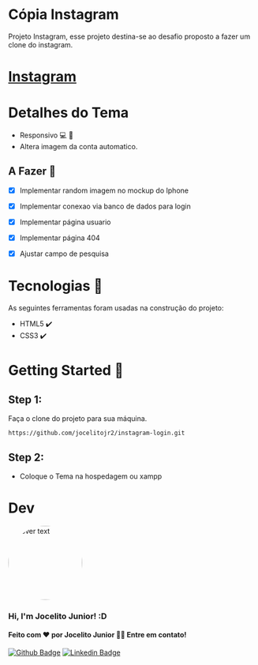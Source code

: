 # Cópia Instagram
Projeto Instagram, esse projeto destina-se ao desafio proposto a fazer um clone do instagram.

# [Instagram](https://www.instagram.com/)

# Detalhes do Tema
- Responsivo :computer: :iphone:
- Altera imagem da conta automatico.

## A Fazer :wrench:
- [x] Implementar random imagem no mockup do Iphone
- [x] Implementar conexao via banco de dados para login
- [x] Implementar página usuario
- [x] Implementar página 404
- [x] Ajustar campo de pesquisa


# Tecnologias :pushpin:
As seguintes ferramentas foram usadas na construção do projeto:
- HTML5  :heavy_check_mark:
- CSS3  :heavy_check_mark: 

# Getting Started :flags:

## Step 1:
Faça o clone do projeto para sua máquina.

``` 
https://github.com/jocelitojr2/instagram-login.git
```
## Step 2:
- Coloque o Tema na hospedagem ou xampp 

# Dev
<p align="">
  <img src="https://avatars.githubusercontent.com/u/72314514?v=4" width="150" height="150" title="hover text" style="border-radius:50%">
</p>

### Hi, I'm Jocelito Junior! :D

#### Feito com :heart: por Jocelito Junior 👋🏽 Entre em contato!

[![Github Badge](https://img.shields.io/badge/-Github-000?style=flat-square&logo=Github&logoColor=white&link=https://github.com/Renaldwilliam)](https://github.com/jocelitojr2)
[![Linkedin Badge](https://img.shields.io/badge/-LinkedIn-blue?style=flat-square&logo=Linkedin&logoColor=white&link=https://www.linkedin.com/in/renald-william-faustino-81a4241a6/)](https://www.linkedin.com/in/jocelito-oliveira-costa-junior-68b5ab217/)

